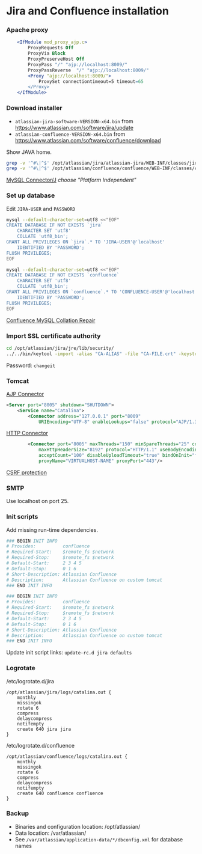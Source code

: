# Jira and Confluence installation

### Apache proxy

```apache
    <IfModule mod_proxy_ajp.c>
        ProxyRequests Off
        ProxyVia Block
        ProxyPreserveHost Off
        ProxyPass "/" "ajp://localhost:8009/"
        ProxyPassReverse  "/" "ajp://localhost:8009/"
        <Proxy "ajp://localhost:8009/">
            ProxySet connectiontimeout=5 timeout=65
        </Proxy>
    </IfModule>
```

### Download installer

- `atlassian-jira-software-VERSION-x64.bin` from https://www.atlassian.com/software/jira/update
- `atlassian-confluence-VERSION-x64.bin` from https://www.atlassian.com/software/confluence/download

Show JAVA home.

```bash
grep -v '^#\|^$' /opt/atlassian/jira/atlassian-jira/WEB-INF/classes/jira-application.properties
grep -v '^#\|^$' /opt/atlassian/confluence/confluence/WEB-INF/classes/confluence-init.properties
```

[MySQL Connector/J](https://dev.mysql.com/downloads/connector/j/) *choose "Platform Independent"*

### Set up database

Edit `JIRA-USER` and `PASSWORD`

```bash
mysql --default-character-set=utf8 <<"EOF"
CREATE DATABASE IF NOT EXISTS `jira`
    CHARACTER SET 'utf8'
    COLLATE 'utf8_bin';
GRANT ALL PRIVILEGES ON `jira`.* TO 'JIRA-USER'@'localhost'
    IDENTIFIED BY 'PASSWORD';
FLUSH PRIVILEGES;
EOF

mysql --default-character-set=utf8 <<"EOF"
CREATE DATABASE IF NOT EXISTS `confluence`
    CHARACTER SET 'utf8'
    COLLATE 'utf8_bin';
GRANT ALL PRIVILEGES ON `confluence`.* TO 'CONFLUENCE-USER'@'localhost'
    IDENTIFIED BY 'PASSWORD';
FLUSH PRIVILEGES;
EOF
```

[Confluence MySQL Collation Repair](https://confluence.atlassian.com/confkb/mysql-collation-repair-column-level-changes-670958189.html)

### Import SSL certificate authority

```bash
cd /opt/atlassian/jira/jre/lib/security/
../../bin/keytool -import -alias "CA-ALIAS" -file "CA-FILE.crt" -keystore cacerts
```

Password: `changeit`

### Tomcat

[AJP Connector](https://tomcat.apache.org/tomcat-8.5-doc/config/ajp.html)

```xml
<Server port="8005" shutdown="SHUTDOWN">
    <Service name="Catalina">
        <Connector address="127.0.0.1" port="8009"
            URIEncoding="UTF-8" enableLookups="false" protocol="AJP/1.3"/>
```

[HTTP Connector](https://tomcat.apache.org/tomcat-8.5-doc/config/http.html)

```xml
        <Connector port="8005" maxThreads="150" minSpareThreads="25" connectionTimeout="20000" enableLookups="false"
            maxHttpHeaderSize="8192" protocol="HTTP/1.1" useBodyEncodingForURI="true" redirectPort="8443"
            acceptCount="100" disableUploadTimeout="true" bindOnInit="false" secure="true" scheme="https"
            proxyName="VIRTUALHOST-NAME" proxyPort="443"/>
```

[CSRF protection](https://confluence.atlassian.com/kb/cross-site-request-forgery-csrf-protection-changes-in-atlassian-rest-779294918.html)

### SMTP

Use localhost on port 25.

### Init scripts

Add missing run-time dependencies.

```bash
### BEGIN INIT INFO
# Provides:          confluence
# Required-Start:    $remote_fs $network
# Required-Stop:     $remote_fs $network
# Default-Start:     2 3 4 5
# Default-Stop:      0 1 6
# Short-Description: Atlassian Confluence
# Description:       Atlassian Confluence on custom tomcat
### END INIT INFO
```

```bash
### BEGIN INIT INFO
# Provides:          confluence
# Required-Start:    $remote_fs $network
# Required-Stop:     $remote_fs $network
# Default-Start:     2 3 4 5
# Default-Stop:      0 1 6
# Short-Description: Atlassian Confluence
# Description:       Atlassian Confluence on custom tomcat
### END INIT INFO
```

Update init script links: `update-rc.d jira defaults`

### Logrotate

/etc/logrotate.d/jira

```logrotate
/opt/atlassian/jira/logs/catalina.out {
    monthly
    missingok
    rotate 6
    compress
    delaycompress
    notifempty
    create 640 jira jira
}
```

/etc/logrotate.d/confluence

```logrotate
/opt/atlassian/confluence/logs/catalina.out {
    monthly
    missingok
    rotate 6
    compress
    delaycompress
    notifempty
    create 640 confluence confluence
}
```

### Backup

- Binaries and configuration location: /opt/atlassian/
- Data location: /var/atlassian/
- See `/var/atlassian/application-data/*/dbconfig.xml` for database names
